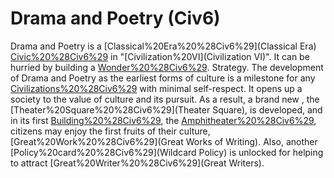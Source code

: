 # Drama and Poetry (Civ6)

Drama and Poetry is a [Classical%20Era%20%28Civ6%29](Classical Era) [Civic%20%28Civ6%29](civic) in "[Civilization%20VI](Civilization VI)". It can be hurried by building a [Wonder%20%28Civ6%29](wonder). 
Strategy.
The development of Drama and Poetry as the earliest forms of culture is a milestone for any [Civilizations%20%28Civ6%29](civilization) with minimal self-respect. It opens up a society to the value of culture and its pursuit. As a result, a brand new , the [Theater%20Square%20%28Civ6%29](Theater Square), is developed, and in its first [Building%20%28Civ6%29](building), the [Amphitheater%20%28Civ6%29](Amphitheater), citizens may enjoy the first fruits of their culture, [Great%20Work%20%28Civ6%29](Great Works of Writing). Also, another [Policy%20card%20%28Civ6%29](Wildcard Policy) is unlocked for helping to attract [Great%20Writer%20%28Civ6%29](Great Writers).